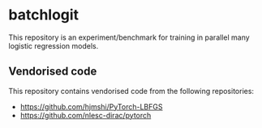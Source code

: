 # batchlogit

This repository is an experiment/benchmark for training in parallel many
logistic regression models.

## Vendorised code

This repository contains vendorised code from the following repositories:

 * https://github.com/hjmshi/PyTorch-LBFGS
 * https://github.com/nlesc-dirac/pytorch
